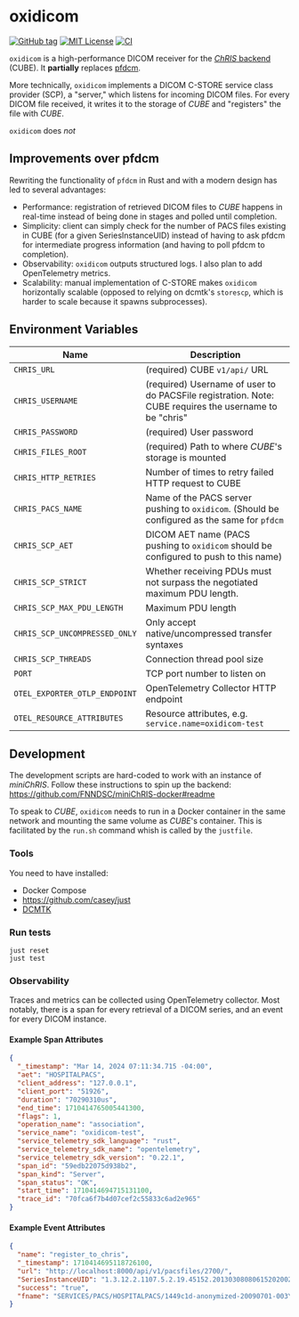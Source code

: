 # oxidicom

[![GitHub tag](https://img.shields.io/github/v/tag/FNNDSC/oxidicom?filter=v*.*.*&label=version)](https://github.com/FNNDSC/oxidicom/pkgs/container/oxidicom)
[![MIT License](https://img.shields.io/github/license/fnndsc/oxidicom)](https://github.com/FNNDSC/oxidicom/blob/master/LICENSE)
[![CI](https://github.com/FNNDSC/oxidicom/actions/workflows/ci.yml/badge.svg)](https://github.com/FNNDSC/oxidicom/actions/workflows/ci.yml)

`oxidicom` is a high-performance DICOM receiver for the
[_ChRIS_ backend](https://github.com/FNNDSC/ChRIS_ultron_backEnd) (CUBE).
It **partially** replaces [pfdcm](https://github.com/FNNDSC/pfdcm).

More technically, `oxidicom` implements a DICOM C-STORE service class provider (SCP),
a "server," which listens for incoming DICOM files. For every DICOM file received,
it writes it to the storage of _CUBE_ and "registers" the file with _CUBE_.

`oxidicom` does _not_ 

## Improvements over pfdcm

Rewriting the functionality of `pfdcm` in Rust and with a modern design has led to several advantages:

- Performance: registration of retrieved DICOM files to _CUBE_ happens in real-time instead of being
  done in stages and polled until completion.
- Simplicity: client can simply check for the number of PACS files existing in CUBE (for a given
  SeriesInstanceUID) instead of having to ask pfdcm for intermediate progress information (and having
  to poll pfdcm to completion).
- Observability: `oxidicom` outputs structured logs. I also plan to add OpenTelemetry metrics.
- Scalability: manual implementation of C-STORE makes `oxidicom` horizontally scalable (opposed to
  relying on dcmtk's `storescp`, which is harder to scale because it spawns subprocesses).

## Environment Variables

| Name                          | Description                                                                                             |
|-------------------------------|---------------------------------------------------------------------------------------------------------|
| `CHRIS_URL`                   | (required) CUBE `v1/api/` URL                                                                           |
| `CHRIS_USERNAME`              | (required) Username of user to do PACSFile registration. Note: CUBE requires the username to be "chris" |
| `CHRIS_PASSWORD`              | (required) User password                                                                                |
| `CHRIS_FILES_ROOT`            | (required) Path to where _CUBE_'s storage is mounted                                                    |
| `CHRIS_HTTP_RETRIES`          | Number of times to retry failed HTTP request to CUBE                                                    |
| `CHRIS_PACS_NAME`             | Name of the PACS server pushing to `oxidicom`. (Should be configured as the same for `pfdcm`            |
| `CHRIS_SCP_AET`               | DICOM AET name (PACS pushing to `oxidicom` should be configured to push to this name)                   |
| `CHRIS_SCP_STRICT`            | Whether receiving PDUs must not surpass the negotiated maximum PDU length.                              |
| `CHRIS_SCP_MAX_PDU_LENGTH`    | Maximum PDU length                                                                                      |
| `CHRIS_SCP_UNCOMPRESSED_ONLY` | Only accept native/uncompressed transfer syntaxes                                                       |                                                      
| `CHRIS_SCP_THREADS`           | Connection thread pool size                                                                             |
| `PORT`                        | TCP port number to listen on                                                                            |
| `OTEL_EXPORTER_OTLP_ENDPOINT` | OpenTelemetry Collector HTTP endpoint                                                                   |
| `OTEL_RESOURCE_ATTRIBUTES`    | Resource attributes, e.g. `service.name=oxidicom-test`                                                  |

## Development

The development scripts are hard-coded to work with an instance of _miniChRIS_.
Follow these instructions to spin up the backend: 
https://github.com/FNNDSC/miniChRIS-docker#readme

To speak to _CUBE_, `oxidicom` needs to run in a Docker container in the same network and mounting
the same volume as _CUBE_'s container. This is facilitated by the `run.sh` command whish is called
by the `justfile`.

### Tools

You need to have installed:

- Docker Compose
- https://github.com/casey/just
- [DCMTK](https://dicom.offis.de/dcmtk.php.en)

### Run tests

```shell
just reset
just test
```

### Observability

Traces and metrics can be collected using OpenTelemetry collector.
Most notably, there is a span for every retrieval of a DICOM series,
and an event for every DICOM instance.

#### Example Span Attributes

```json
{
  "_timestamp": "Mar 14, 2024 07:11:34.715 -04:00",
  "aet": "HOSPITALPACS",
  "client_address": "127.0.0.1",
  "client_port": "51926",
  "duration": "70290310us",
  "end_time": 1710414765005441300,
  "flags": 1,
  "operation_name": "association",
  "service_name": "oxidicom-test",
  "service_telemetry_sdk_language": "rust",
  "service_telemetry_sdk_name": "opentelemetry",
  "service_telemetry_sdk_version": "0.22.1",
  "span_id": "59edb22075d938b2",
  "span_kind": "Server",
  "span_status": "OK",
  "start_time": 1710414694715131100,
  "trace_id": "70fca6f7b4d07cef2c55833c6ad2e965"
}
```

#### Example Event Attributes

```json
{
  "name": "register_to_chris",
  "_timestamp": 1710414695118726100,
  "url": "http://localhost:8000/api/v1/pacsfiles/2700/",
  "SeriesInstanceUID": "1.3.12.2.1107.5.2.19.45152.2013030808061520200285270.0.0.0",
  "success": "true",
  "fname": "SERVICES/PACS/HOSPITALPACS/1449c1d-anonymized-20090701-003Y/MR-Brain_w_o_Contrast-98edede8b2-20130308/5-SAG_MPRAGE_220_FOV-a27cf06/1-1.3.12.2.1107.5.2.19.45152.2013030808110258929186035.dcm"
}
```
